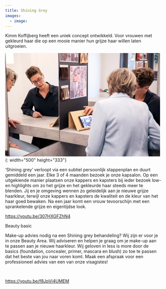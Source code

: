 ```yaml
---
title: Shining Grey
images:
  - image:
---
```


Kimm Koffijberg heeft een uniek concept ontwikkeld. Voor vrouwen met gekleurd haar die op een mooie manier hun grijze haar willen laten uitgroeien.

![](/uploads/kapper-amsterdam-koffijberg-hairdressers-grijs-haar.jpg){: width="500" height="333"}

‘Shining grey’ verloopt via een subtiel persoonlijk stappenplan en duurt gemiddeld een jaar. Elke 3 of 4 maanden bezoek je onze kapsalon. Op een uitgekiende manier plaatsen onze kappers en kapsters bij ieder bezoek low- en highlights om zo het grijze en het gekleurde haar steeds meer te blenden. Jij en je omgeving wennen zo geleidelijk aan je nieuwe grijze haarkleur, terwijl onze kappers en kapsters de kwaliteit en de kleur van het haar goed bewaken. Na een jaar komt een vrouw tevoorschijn met een sprankelende grijze en eigentijdse look.

https://youtu.be/307HXGFZhN4

Beauty basic

Make-up advies nodig na een Shining grey behandeling? Wij zijn er voor je in onze Beauty Area. Wij adviseren en helpen je graag om je make-up aan te passen aan je nieuwe haarkleur. Wij geloven in less is more door de basics (foundation, concealer, primer, mascara en blush) zo toe te passen dat het beste van jou naar voren komt. Maak een afspraak voor een professioneel advies van een van onze visagistes\!

&nbsp;

https://youtu.be/f8JpVi4UMEM
